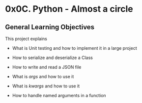 # 0x0C. Python - Almost a circle

## General Learning Objectives

This project explains

* What is Unit testing and how to implement it in a large project

* How to serialize and deserialize a Class

* How to write and read a JSON file

* What is *args* and how to use it

* What is *kwargs* and how to use it

* How to handle named arguments in a function
